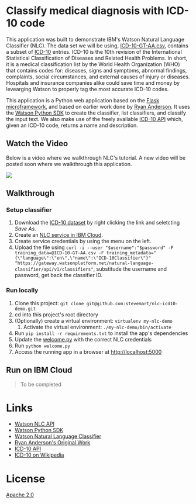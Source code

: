 # Classify medical diagnosis with ICD-10 code

This application was built to demonstrate IBM's Watson Natural Language Classifier (NLC). The data set we will be using, [ICD-10-GT-AA.csv](data/ICD-10-GT-AA.csv), contains a subset of [ICD-10](https://en.wikipedia.org/wiki/ICD-10) entries. ICD-10 is the 10th revision of the International Statistical Classification of Diseases and Related Health Problems. In short, it is a medical classification list by the World Health Organization (WHO) that contains codes for: diseases, signs and symptoms, abnormal findings, complaints, social circumstances, and external causes of injury or diseases. Hospitals and insurance companies alike could save time and money by levearging Watson to properly tag the most accurate ICD-10 codes.

This application is a Python web application based on the [Flask microframework](http://flask.pocoo.org/), and based on earlier work done by [Ryan Anderson](https://github.com/rustyoldrake/IBM_Watson_NLC_ICD10_Health_Codes). It uses the [Watson Python SDK](https://github.com/watson-developer-cloud/python-sdk) to create the classifier, list classifiers, and classify the input text. We also make use of the freely available [ICD-10 API](http://icd10api.com/) which, given an ICD-10 code, returns a name and description.

## Watch the Video

Below is a video where we walkthrough NLC's tutorial. A new video will be posted soon where we walkthrough this application.

[![](http://img.youtube.com/vi/X4k_ZB2rDsU/0.jpg)](https://youtu.be/X4k_ZB2rDsU)

## Walkthrough

### Setup classifier

1. Download the [ICD-10 dataset](https://raw.githubusercontent.com/stevemart/nlc-icd10-demo/master/data/ICD-10-GT-AA.csv) by right clicking the link and seletcting _Save As_.
1. Create an [NLC service in IBM Cloud](https://console.bluemix.net/catalog/services/natural-language-classifier).
1. Create service credentials by using the menu on the left.
1. Upload the file using `curl -i --user "$username":"$password" -F training_data=@ICD-10-GT-AA.csv -F training_metadata="{\"language\":\"en\",\"name\":\"ICD-10Classifier\"}" "https://gateway.watsonplatform.net/natural-language-classifier/api/v1/classifiers"`, substitude the username and password, get back the classifier ID.

### Run locally

1. Clone this project: `git clone git@github.com:stevemart/nlc-icd10-demo.git`
1. cd into this project's root directory
1. (Optionally) create a virtual environment: `virtualenv my-nlc-demo`
    1. Activate the virtual environment: `./my-nlc-demo/bin/activate`
1. Run `pip install -r requirements.txt` to install the app's dependencies
1. Update the [welcome.py](welcome.py) with the correct NLC credentials
1. Run `python welcome.py`
1. Access the running app in a browser at <http://localhost:5000>

## Run on IBM Cloud

> To be completed

# Links
* [Watson NLC API](https://www.ibm.com/watson/developercloud/natural-language-classifier/api/v1/)
* [Watson Python SDK](https://github.com/watson-developer-cloud/python-sdk)
* [Watson Natural Language Classifier](https://www.ibm.com/watson/services/natural-language-classifier/)
* [Ryan Anderson's Original Work](https://github.com/rustyoldrake/IBM_Watson_NLC_ICD10_Health_Codes)
* [ICD-10 API](http://icd10api.com)
* [ICD-10 on Wikipedia](https://en.wikipedia.org/wiki/ICD-10)

# License

[Apache 2.0](LICENSE)
